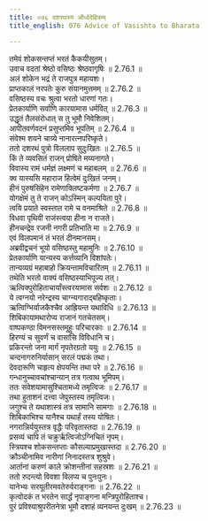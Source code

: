 ```yaml
---
title: ०७६ दशरथस्य और्ध्वदेहिकम्
title_english: 076 Advice of Vasishta to Bharata

---
```

<div class="audioEmbed"  caption="श्रीराम-हरिसीताराममूर्ति-घनपाठिभ्यां वचनम्" src="https://archive.org/download/Ramayana-recitation-Sriram-harisItArAmamUrti-Ghanapaati-v2/Kanda_2/Kanda_2_AYK-076-Dasharathasya_Auordhva_Dehikam_.mp3"></div>

  
तमेवं शोकसन्तप्तं भरतं कैकयीसुतम्।  
उवाच वदतां श्रेष्ठो वसिष्ठः श्रेष्ठवागृषिः ॥ 2.76.1 ॥   
अलं शोकेन भद्रं ते राजपुत्र महायशः।  
प्राप्तकालं नरपतेः कुरु संयानमुत्तमम् ॥ 2.76.2 ॥   
वसिष्ठस्य वचः श्रुत्वा भरतो धारणां गतः।  
प्रेतकार्याणि सर्वाणि कारयामास धर्मवित् ॥ 2.76.3 ॥   
उद्धृतं तैलसंरोधात् स तु भूमौ निवेशितम्।  
आपीतवर्णवदनं प्रसुप्तमिव भूपतिम् ॥ 2.76.4 ॥   
संवेश्म शयने चाग्र्ये नानारत्नपरिष्कृते।  
ततो दशरथं पुत्रो विललाप सुदुःखितः ॥ 2.76.5 ॥   
किं ते व्यवसितं राजन् प्रोषिते मय्यनागते।  
विवास्य रामं धर्मज्ञं लक्ष्मणं च महाबलम् ॥ 2.76.6 ॥   
क्व यास्यसि महाराज हित्वेमं दुःखितं जनम्।  
हीनं पुरुषसिंहेन रामेणाक्लिष्टकर्मणा ॥ 2.76.7 ॥   
योगक्षेमं तु ते राजन् कोऽस्मिन् कल्पयिता पुरे।  
त्वयि प्रयाते स्वस्तात रामे च वनमाश्रिते ॥ 2.76.8 ॥   
विधवा पृथिवी राजंस्त्वया हीना न राजते।  
हीनचन्द्रेव रजनी नगरी प्रतिभाति मा ॥ 2.76.9 ॥   
एवं विलपमानं तं भरतं दीनमानसम्।  
अब्रवीद्वचनं भूयो वसिष्ठस्तु महामुनिः ॥ 2.76.10 ॥   
प्रेतकार्याणि यान्यस्य कर्त्तव्यानि विशांपतेः।  
तान्यव्यग्रं महाबाहो क्रियन्तामविचारितम् ॥ 2.76.11 ॥   
तथेति भरतो वाक्यं वसिष्ठस्याभिपूज्य तत्।  
ऋत्विक्पुरोहिताचार्यांस्त्वरयामास सर्वशः ॥ 2.76.12 ॥   
ये त्वग्नयो नरेन्द्रस्य चाग्न्यगाराद्बहिष्कृताः।  
ऋत्विग्भिर्याजकैश्चैव आह्रियन्त यथाविधि ॥ 2.76.13 ॥   
शिबिकायामथारोप्य राजानं गतचेतसम्।  
वाष्पकण्ठा विमनसस्तमूहुः परिचारकाः ॥ 2.76.14 ॥   
हिरण्यं च सुवर्णं च वासांसि विविधानि च।  
प्रकिरन्तो जना मार्गं नृपतेरग्रतो ययुः ॥ 2.76.15 ॥   
चन्दनागरुनिर्यासान् सरलं पद्मकं तथा।  
देवदारूणि चाहृत्य क्षेपयन्ति तथा परे ॥ 2.76.16 ॥   
गन्धानुच्चावचांश्चान्यान् तत्र गत्वाथ भूमिपम्।  
ततः संवेशयामासुश्चितामध्ये तमृत्विजः ॥ 2.76.17 ॥   
तथा हुताशनं दत्त्वा जेपुस्तस्य तमृत्विजः।  
जगुश्च ते यथाशास्त्रं तत्र सामानि सामगाः ॥ 2.76.18 ॥   
शिबिकाभिश्च यानैश्च यथार्हं तस्य योषितः।  
नगरान्निर्ययुस्तत्र वृद्धैः परिवृतास्तदा ॥ 2.76.19 ॥   
प्रसव्यं चापि तं चक्रुर्ऋत्विजोऽग्निचितं नृपम्।  
स्त्रियश्च शोकसन्तप्ताः कौसल्याप्रमुखास्तदा ॥ 2.76.20 ॥   
क्रौञ्चीनामिव नारीणां निनादस्तत्र शुश्रुवे।  
आर्तानां करुणं काले क्रोशन्तीनां सहस्रशः ॥ 2.76.21 ॥   
ततो रुदन्त्यो विवशा विलप्य च पुनःपुनः।  
यानेभ्यः सरयूतीरमवतेरुर्वराङ्गनाः ॥ 2.76.22 ॥   
कृत्वोदकं त भरतेन सार्द्धं नृपाङ्गना मन्त्रिपुरोहिताश्च।  
पुरं प्रविश्याश्रुपरीतनेत्रा भूमौ दशाहं व्यनयन्त दुःखम् ॥ 2.76.23 ॥   